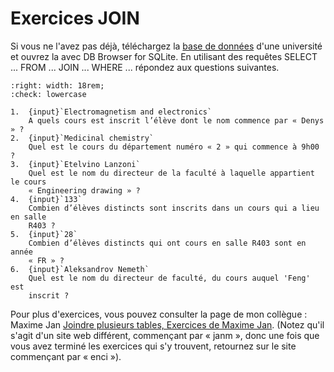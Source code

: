 # Exercices JOIN

Si vous ne l'avez pas déjà, téléchargez la [base de données](university_pk_fk.db) d'une université et ouvrez la avec DB Browser for SQLite. En utilisant des requêtes SELECT ... FROM ... JOIN ... WHERE ... répondez aux questions suivantes.

```{role} input(quiz-input)
:right: width: 18rem;
:check: lowercase
```

```{quiz}
1.  {input}`Electromagnetism and electronics`
    A quels cours est inscrit l’élève dont le nom commence par « Denys » ?
2.  {input}`Medicinal chemistry`
    Quel est le cours du département numéro « 2 » qui commence à 9h00 ?
3.  {input}`Etelvino Lanzoni`
    Quel est le nom du directeur de la faculté à laquelle appartient le cours
    « Engineering drawing » ?
4.  {input}`133`
    Combien d’élèves distincts sont inscrits dans un cours qui a lieu en salle
    R403 ?
5.  {input}`28`
    Combien d’élèves distincts qui ont cours en salle R403 sont en année
    « FR » ?
6.  {input}`Aleksandrov Nemeth`
    Quel est le nom du directeur de faculté, du cours auquel 'Feng' est
    inscrit ?
```

Pour plus d'exercices, vous pouvez consulter la page de mon collègue : Maxime Jan [Joindre plusieurs tables, Exercices de Maxime Jan](https://janm.t-doc.org/DOI2/Databases/sql_join.html#exercices). (Notez qu'il s'agit d'un site web différent, commençant par « janm », donc une fois que vous avez terminé les exercices qui s'y trouvent, retournez sur le site commençant par « enci »).
